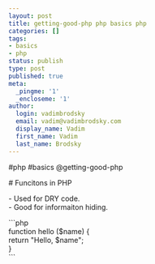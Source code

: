 ```yaml
---
layout: post
title: getting-good-php php basics php
categories: []
tags:
- basics
- php
status: publish
type: post
published: true
meta:
  _pingme: '1'
  _encloseme: '1'
author:
  login: vadimbrodsky
  email: vadim@vadimbrodsky.com
  display_name: Vadim
  first_name: Vadim
  last_name: Brodsky
---
```

<p>#php #basics @getting-good-php</p>
<p># Funcitons in PHP</p>
<p>- Used for DRY code.<br />
- Good for informaiton hiding.</p>
<p>```php<br />
function hello ($name) {<br />
    return "Hello, $name";<br />
}<br />
```</p>
